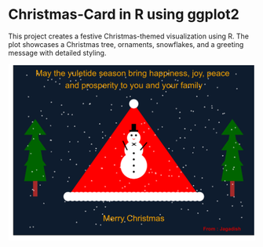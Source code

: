 # Christmas-Card in R using ggplot2

This project creates a festive Christmas-themed visualization using R. The plot showcases a Christmas tree, ornaments, snowflakes, and a greeting message with detailed styling.


![Christmas Card](christmas_card.png)
